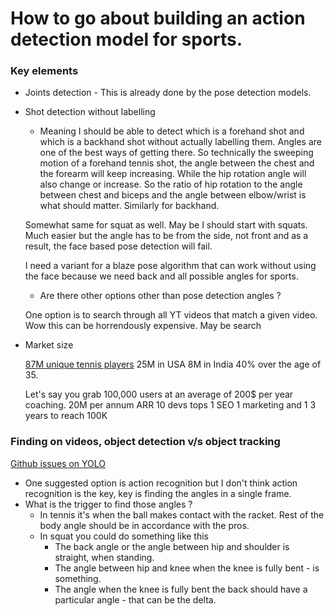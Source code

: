 # How to go about building an action detection model for sports.

### Key elements

* Joints detection - This is already done by the pose detection models.
* Shot detection without labelling
	* Meaning I should be able to detect which is a forehand shot and which is a backhand shot without actually labelling them. Angles are one of the best ways of getting there.
	So technically the sweeping motion of a forehand tennis shot, the angle between the chest and the forearm will keep increasing. While the hip rotation angle will also
	change or increase. So the ratio of hip rotation to the angle between chest and biceps and the angle between elbow/wrist is what should matter. Similarly for backhand.
	
	Somewhat same for squat as well. May be I should start with squats. Much easier but the angle has to be from the side, not front and as a result, the face based pose
	detection will fail.
	
	I need a variant for a blaze pose algorithm that can work without using the face because we need back and all possible angles for sports. 
	
	* Are there other options other than pose detection angles ?
	
	One option is to search through all YT videos that match a given video. Wow this can be horrendously expensive.
	May be search 
	
* Market size
  
  [87M unique tennis players](https://tennisracketball.com/guide/how-many-people-play-tennis/)
  25M in USA
  8M in India
  40% over the age of 35.
  
  Let's say you grab 100,000 users at an average of 200$ per year coaching.
  20M per annum ARR
  10 devs tops
  1 SEO 1 marketing and 1 
  3 years to reach 100K
  
### Finding on videos, object detection v/s object tracking
[Github issues on YOLO](https://github.com/ultralytics/ultralytics/issues/3357)

* One suggested option is action recognition but I don't think action recognition is the key, key is finding the angles in a single frame.
* What is the trigger to find those angles ?
  * In tennis it's when the ball makes contact with the racket. Rest of the body angle should be in accordance with the pros.
  * In squat you could do something like this
	* The back angle or the angle between hip and shoulder is straight, when standing.
	* The angle between hip and knee when the knee is fully bent - is something.
	* The angle when the knee is fully bent the back should have a particular angle - that can be the delta.
	
